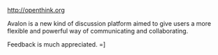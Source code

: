 http://openthink.org

Avalon is a new kind of discussion platform aimed to give users a more flexible and powerful way of communicating and collaborating.

Feedback is much appreciated. =]
